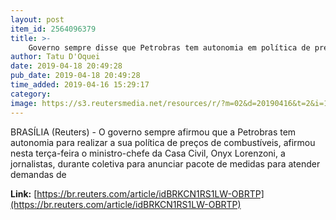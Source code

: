 ```yaml
---
layout: post
item_id: 2564096379
title: >-
    Governo sempre disse que Petrobras tem autonomia em política de preços, diz Onyx
author: Tatu D'Oquei
date: 2019-04-18 20:49:28
pub_date: 2019-04-18 20:49:28
time_added: 2019-04-16 15:29:17
category: 
image: https://s3.reutersmedia.net/resources/r/?m=02&d=20190416&t=2&i=1377563758&w=1200&r=LYNXNPEF3F14N-OBRTP
---
```


BRASÍLIA (Reuters) - O governo sempre afirmou que a Petrobras tem autonomia para realizar a sua política de preços de combustíveis, afirmou nesta terça-feira o ministro-chefe da Casa Civil, Onyx Lorenzoni, a jornalistas, durante coletiva para anunciar pacote de medidas para atender demandas de

**Link:** [https://br.reuters.com/article/idBRKCN1RS1LW-OBRTP](https://br.reuters.com/article/idBRKCN1RS1LW-OBRTP)

